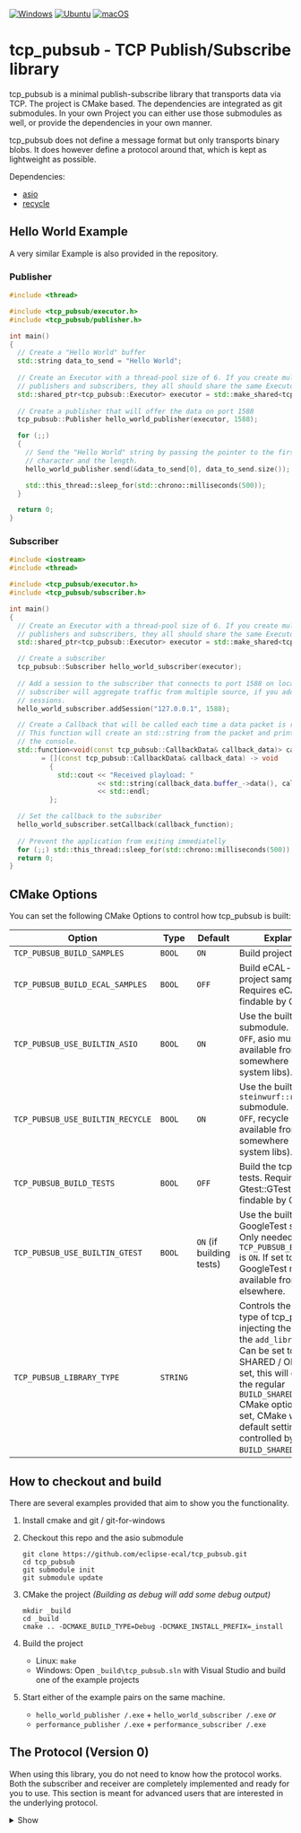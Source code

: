 [![Windows](https://github.com/eclipse-ecal/tcp_pubsub/actions/workflows/build-windows.yml/badge.svg)](https://github.com/eclipse-ecal/tcp_pubsub/actions/workflows/build-windows.yml) [![Ubuntu](https://github.com/eclipse-ecal/tcp_pubsub/actions/workflows/build-ubuntu.yml/badge.svg)](https://github.com/eclipse-ecal/tcp_pubsub/actions/workflows/build-ubuntu.yml) [![macOS](https://github.com/eclipse-ecal/tcp_pubsub/actions/workflows/build-macos.yml/badge.svg)](https://github.com/eclipse-ecal/tcp_pubsub/actions/workflows/build-macos.yml)

# tcp_pubsub - TCP Publish/Subscribe library

tcp_pubsub is a minimal publish-subscribe library that transports data via TCP. The project is CMake based. The dependencies are integrated as git submodules. In your own Project you can either use those submodules as well, or provide the dependencies in your own manner.

tcp_pubsub does not define a message format but only transports binary blobs. It does however define a protocol around that, which is kept as lightweight as possible.

Dependencies:

- [asio](https://github.com/chriskohlhoff/asio.git)
- [recycle](https://github.com/steinwurf/recycle.git)

## Hello World Example

A very similar Example is also provided in the repository.

### Publisher

```cpp
#include <thread>

#include <tcp_pubsub/executor.h>
#include <tcp_pubsub/publisher.h>

int main()
{
  // Create a "Hello World" buffer
  std::string data_to_send = "Hello World";
  
  // Create an Executor with a thread-pool size of 6. If you create multiple
  // publishers and subscribers, they all should share the same Executor.
  std::shared_ptr<tcp_pubsub::Executor> executor = std::make_shared<tcp_pubsub::Executor>(6);
  
  // Create a publisher that will offer the data on port 1588
  tcp_pubsub::Publisher hello_world_publisher(executor, 1588);

  for (;;)
  {
    // Send the "Hello World" string by passing the pointer to the first
    // character and the length.
    hello_world_publisher.send(&data_to_send[0], data_to_send.size());

    std::this_thread::sleep_for(std::chrono::milliseconds(500));
  }

  return 0;
}
```

### Subscriber

```cpp
#include <iostream>
#include <thread>

#include <tcp_pubsub/executor.h>
#include <tcp_pubsub/subscriber.h>

int main()
{
  // Create an Executor with a thread-pool size of 6. If you create multiple
  // publishers and subscribers, they all should share the same Executor.
  std::shared_ptr<tcp_pubsub::Executor> executor = std::make_shared<tcp_pubsub::Executor>(6);

  // Create a subscriber
  tcp_pubsub::Subscriber hello_world_subscriber(executor);
  
  // Add a session to the subscriber that connects to port 1588 on localhost. A 
  // subscriber will aggregate traffic from multiple source, if you add multiple
  // sessions.
  hello_world_subscriber.addSession("127.0.0.1", 1588);

  // Create a Callback that will be called each time a data packet is received.
  // This function will create an std::string from the packet and print it to
  // the console.
  std::function<void(const tcp_pubsub::CallbackData& callback_data)> callback_function
        = [](const tcp_pubsub::CallbackData& callback_data) -> void
          {
            std::cout << "Received playload: "
                      << std::string(callback_data.buffer_->data(), callback_data.buffer_->size())
                      << std::endl;
          };

  // Set the callback to the subsriber
  hello_world_subscriber.setCallback(callback_function);
    
  // Prevent the application from exiting immediatelly
  for (;;) std::this_thread::sleep_for(std::chrono::milliseconds(500));
  return 0;
}
```

## CMake Options

You can set the following CMake Options to control how tcp_pubsub is built:

| Option                             | Type  | Default | Explanation                                                                                                                                         |
|------------------------------------|-------|---------|-----------------------------------------------------------------------------------------------------------------------------------------------------|
| `TCP_PUBSUB_BUILD_SAMPLES`         | `BOOL`| `ON`    | Build project samples.                                                                                                                              |
| `TCP_PUBSUB_BUILD_ECAL_SAMPLES`    | `BOOL`| `OFF`   | Build eCAL-based project samples. Requires eCAL to be findable by CMake.                                                                            |
| `TCP_PUBSUB_USE_BUILTIN_ASIO`      | `BOOL`| `ON`    | Use the builtin asio submodule. If set to `OFF`, asio must be available from somewhere else (e.g. system libs).                                     |
| `TCP_PUBSUB_USE_BUILTIN_RECYCLE`   | `BOOL`| `ON`    | Use the builtin `steinwurf::recycle` submodule. If set to `OFF`, recycle must be available from somewhere else (e.g. system libs).                  |
| `TCP_PUBSUB_BUILD_TESTS`           | `BOOL`| `OFF`   | Build the tcp_pubsub tests. Requires Gtest::GTest to be findable by CMake. |
| `TCP_PUBSUB_USE_BUILTIN_GTEST`     | `BOOL`| `ON` (if building tests) | Use the builtin GoogleTest submodule. Only needed if `TCP_PUBSUB_BUILD_TESTS` is `ON`. If set to `OFF`, GoogleTest must be available from elsewhere. |
| `TCP_PUBSUB_LIBRARY_TYPE`          | `STRING` |             | Controls the library type of tcp_pubsub by injecting the string into the `add_library` call. Can be set to STATIC / SHARED / OBJECT. If set, this will override the regular `BUILD_SHARED_LIBS` CMake option. If not set, CMake will use the default setting, which is controlled by `BUILD_SHARED_LIBS`.                |

## How to checkout and build

There are several examples provided that aim to show you the functionality.

1. Install cmake and git / git-for-windows

2. Checkout this repo and the asio submodule
	```console
	git clone https://github.com/eclipse-ecal/tcp_pubsub.git
	cd tcp_pubsub
	git submodule init
	git submodule update
	```

3. CMake the project *(Building as debug will add some debug output)*
	```console
	mkdir _build
	cd _build
	cmake .. -DCMAKE_BUILD_TYPE=Debug -DCMAKE_INSTALL_PREFIX=_install
	```

4. Build the project
	- Linux: `make`
	- Windows: Open `_build\tcp_pubsub.sln` with Visual Studio and build one of the example projects

5. Start either of the example pairs on the same machine.
	- `hello_world_publisher /.exe` + `hello_world_subscriber /.exe`
	  *or*
	- `performance_publisher /.exe` + `performance_subscriber /.exe`

## The Protocol (Version 0)

When using this library, you do not need to know how the protocol works. Both the subscriber and receiver are completely implemented and ready for you to use. This section is meant for advanced users that are interested in the underlying protocol.

<details>
<summary>Show</summary>

### Message flow

The Protocol is quite simple:

1. The **Subsriber** connects to the publisher and sends a ProtocolHandshakeRequest. This Message contains the maximum protocol Version the Subscriber supports

2. The **Publisher** returns a ProtocolHandshakeResponse. This message contains the protocol version that will be used from now on. The version must not be higher than the version sent by the subsriber.

3. The **Publisher** starts sending data to the subsriber.

_The ProtocolHandshake is meant to provide future-proof expansions. At the moment the only available protocol version is 0._

```
Subscriber                     Publisher
   |                               |
   |  -> ProtocolHandshakeReq  ->  |
   |                               |
   |  <- ProtocolHandshakeResp <-  |
   |                               |
   |  <--------- DATA <----------  |
   |  <--------- DATA <----------  |
   |  <--------- DATA <----------  |
   |              ...              |
```

### Message layout

The protocol uses the following message layout. Values that are not sent by the sender are to be interpreted as 0.

- **General Message header**
	Each message will have a message header as follows. Values are to be interpreted little-endian.
	This header is defined in [tcp_pubsub/src/tcp_header.h](tcp_pubsub/src/tcp_header.h)

	- 16 bit: Header size
	- 8 bit: Type
		- 0 = Regular Payload
		- 1 = Handshake Message
	- 8 bit: Reserved
		- Must be 0
	- 64bit: Payload size

2. **ProtocolHandshakeReq & ProtocolHandshakeResp**
	The layout of ProtocolHandshakeReq / ProtocolHandshakeResp is the same.  Values are to be interpreted little-endian
	This message is defined in [tcp_pubsub/src/protocol_handshake_message.h](tcp_pubsub/src/protocol_handshake_message.h)
	
	- Message Header (size given in the first 16 bit)
	- 8 bit: Protocol Version

</details>

